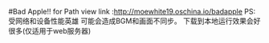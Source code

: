 #Bad Apple!! for Path 
view link :http://moewhite19.oschina.io/badapple
PS:受网络和设备性能英雄 可能会造成BGM和画面不同步。
下载到本地运行效果会好很多(仅适用于web服务器)
